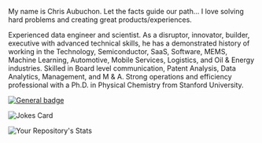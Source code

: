 My name is Chris Aubuchon. Let the facts guide our path... I love solving hard problems and creating great products/experiences.

Experienced data engineer and scientist. As a disruptor, innovator, builder, executive with advanced technical skills, he has a demonstrated history of working in the Technology, Semiconductor, SaaS, Software, MEMS, Machine Learning, Automotive, Mobile Services, Logistics, and Oil & Energy industries. Skilled in Board level communication, Patent Analysis, Data Analytics, Management, and M & A. Strong operations and efficiency professional with a Ph.D. in Physical Chemistry from Stanford University. 

[![General badge](https://img.shields.io/badge/LinkedIn-0077B5?style=for-the-badge&logo=linkedin&logoColor=white)](https://www.linkedin.com/in/caubuchon/)

![Jokes Card](https://readme-jokes.vercel.app/api)

![Your Repository's Stats](https://github-readme-stats.vercel.app/api?username=caubuchon&show_icons=true)

<!--
**caubuchon/caubuchon** is a ✨ _special_ ✨ repository because its `README.md` (this file) appears on your GitHub profile.

Here are some ideas to get you started:

- 🔭 I’m currently working on ...
- 🌱 I’m currently learning ...
- 👯 I’m looking to collaborate on ...
- 🤔 I’m looking for help with ...
- 💬 Ask me about ...
- 📫 How to reach me: ...
- 😄 Pronouns: ...
- ⚡ Fun fact: ...
![Your Repository's Stats](https://github-readme-stats.vercel.app/api?username=caubuchon&show_icons=true)
![Your Repository's Stats](https://github-readme-stats.vercel.app/api/top-langs/?username=caubuchon&theme=blue-green)
![Your Repository's Stats](https://contrib.rocks/image?repo=caubuchon/FILLD_FE2)

-->
